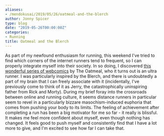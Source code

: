 ```yaml
---
aliases:
- /mendokusai/2019/05/26/oatmeal-and-the-blerch
author: Jonny Spicer
type: blog
date: "2019-05-26T00:00:00Z"
categories:
- Running
title: Oatmeal and the Blerch
---
```

As part of my newfound enthusiasm for running, this weekend I've tried to find which corners of the internet runners tend to frequent, so I can
properly integrate myself into their society. In so doing, I discovered [this wonderful series of webcomics](https://theoatmeal.com/comics/running) by The Oatmeal, who it turns out
is an ultra runner. I was particularly inspired by the Blerch, and there is undoubtedly a part of my brain that I can freely associate with it (incidentally, I've
previously come to think of it as Jerry, the catastrophically uninspiring father from Rick and Morty). During my brief foray into the crossroads between online
and running culture, it seems distance runners in particular seem to revel in a particularly bizzare masochism-induced euphoria that comes from pushing your body
to its limits. The feeling of achievement after completing a run has been a big motivator for me so far - it really is blissful. It makes me feel more confident
about myself, even though nothing has changed. It feels good to push myself and consistently find that I have a lot more to give, and I'm excited to see how far I can
take that.

